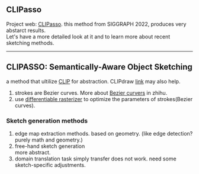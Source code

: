 CLIPasso
--- 
Project web: [CLIPasso](https://clipasso.github.io/clipasso/). 
this method from SIGGRAPH 2022,  produces very abstarct results.   
Let's have a more detailed look at it and to learn more about recent sketching methods.  

----------

## CLIPASSO: Semantically-Aware Object Sketching 
a method that ultilize [CLIP](https://github.com/fu-yanyuan/research/blob/main/Papers/CLIP.md) for abstraction. 
CLIPdraw [link]() may also help.  


1. strokes are Bezier curves. More about [Bezier curvers](https://zhuanlan.zhihu.com/p/464686081) in zhihu.   
2. use [differentiable rasterizer](https://people.csail.mit.edu/tzumao/diffvg/) to optimize the parameters of strokes(Bezier curves).  



### Sketch generation methods  

1. edge map extraction methods. 
    based on geometry. (like edge detection? purely math and geometry.) 
2. free-hand sketch generation  
    more abstract. 
3. domain translation task
    simply transfer does not work. need some sketch-specific adjustments.
